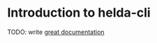 # Introduction to helda-cli

TODO: write [great documentation](http://jacobian.org/writing/what-to-write/)
